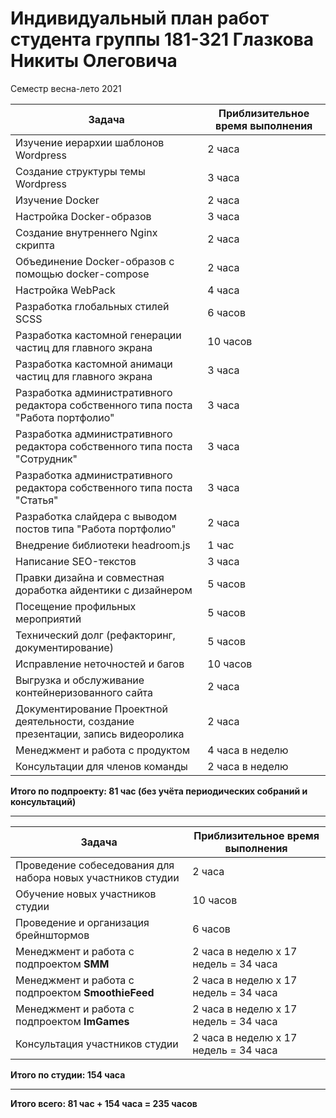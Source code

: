 # Индивидуальный план работ студента группы 181-321 Глазкова Никиты Олеговича
Семестр весна-лето 2021

|Задача|Приблизительное время выполнения|
|---|---|
|Изучение иерархии шаблонов Wordpress|2 часа|
|Создание структуры темы Wordpress|3 часа|
|Изучение Docker|2 часа|
|Настройка Docker-образов|3 часа|
|Создание внутреннего Nginx скрипта|2 часа|
|Объединение Docker-образов с помощью docker-compose|2 часа|
|Настройка WebPack|4 часа|
|Разработка глобальных стилей SCSS |6 часов|
|Разработка кастомной генерации частиц для главного экрана |10 часов|
|Разработка кастомной анимаци частиц для главного экрана |3 часа|
|Разработка административного редактора собственного типа поста "Работа портфолио"|3 часа|
|Разработка административного редактора собственного типа поста "Сотрудник"|3 часа|
|Разработка административного редактора собственного типа поста "Статья"|3 часа|
|Разработка слайдера с выводом постов типа "Работа портфолио"|2 часа|
|Внедрение библиотеки headroom.js|1 час|
|Написание SEO-текстов|3 часа|
|Правки дизайна и совместная доработка айдентики с дизайнером|5 часов|
|Посещение профильных мероприятий|5 часов|
|Технический долг (рефакторинг, документирование)|5 часов|
|Исправление неточностей и багов|10 часов|
|Выгрузка и обслуживание контейнеризованного сайта|2 часа|
|Документирование Проектной деятельности, создание презентации, запись видеоролика |2 часа|
|Менеджмент и работа с продуктом|4 часа в неделю|
|Консультации для членов команды|2 часа в неделю|

**Итого по подпроекту: 81 час (без учёта периодических собраний и консультаций)**

---

|Задача|Приблизительное время выполнения|
|---|---|
|Проведение собеседования для набора новых участников студии|2 часа|
|Обучение новых участников студии|10 часов|
|Проведение и организация брейнштормов|6 часов|
|Менеджмент и работа с подпроектом **SMM**|2 часа в неделю x 17 недель = 34 часа|
|Менеджмент и работа с подпроектом **SmoothieFeed**|2 часа в неделю x 17 недель = 34 часа|
|Менеджмент и работа с подпроектом **ImGames**|2 часа в неделю x 17 недель = 34 часа|
|Консультация участников студии|2 часа в неделю x 17 недель = 34 часа|
**Итого по студии: 154 часа**

---
**Итого всего: 81 час + 154 часа =  235 часов**